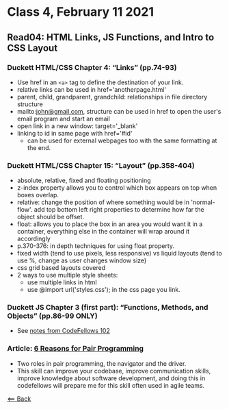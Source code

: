 # Class 4, February 11 2021

## Read04: HTML Links, JS Functions, and Intro to CSS Layout

### Duckett HTML/CSS Chapter 4: “Links” (pp.74-93)

- Use href in an `<a>` tag to define the destination of your link.
- relative links can be used in href='anotherpage.html'
- parent, child, grandparent, grandchild: relationships in file directory structure
- mailto:john@gmail.com, structure can be used in href to open the user's email program and start an email
- open link in a new window: target='_blank'
- linking to id in same page with href='#id'
  - can be used for external webpages too with the same formatting at the end.

### Duckett HTML/CSS Chapter 15: “Layout” (pp.358-404)

- absolute, relative, fixed and floating positioning
- z-index property allows you to control which box appears on top when boxes overlap.
- relative: change the position of where something would be in 'normal-flow'. add top bottom left right properties to determine how far the object should be offset.
- float: allows you to place the box in an area you would want it in a container, everything else in the container will wrap around it accordingly
- p.370-376: in depth techniques for using float property.
- fixed width (tend to use pixels, less responsive) vs liquid layouts (tend to use %, change as user changes window size)
- css grid based layouts covered
- 2 ways to use multiple style sheets:
  - use multiple links in html
  - use @import url('styles.css'); in the css page you link.

### Duckett JS Chapter 3 (first part): “Functions, Methods, and Objects” (pp.86-99 ONLY)

- See [notes from CodeFellows 102](../code102/class07-javascript2.md)

### Article: [6 Reasons for Pair Programming](https://www.codefellows.org/blog/6-reasons-for-pair-programming/)

- Two roles in pair programming, the navigator and the driver.
- This skill can improve your codebase, improve communication skills, improve knowledge about software development, and doing this in codefellows will prepare me for this skill often used in agile teams.

[<== Back](../README.md)
